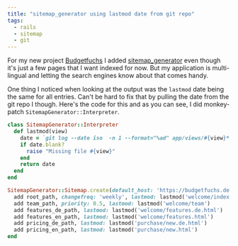 ```yaml
---
title: "sitemap_generator using lastmod date from git repo"
tags:
  - rails
  - sitemap
  - git
---
```


For my new project [Budgetfuchs](https://budgetfuchs.de) I added [sitemap_generator](https://github.com/kjvarga/sitemap_generator) even though it's just a few pages that I want indexed for now.
But my application is multi-lingual and letting the search engines know about that comes handy.

One thing I noticed when looking at the output was the `lastmod` date being the same for all entries. Can't be hard to fix that by pulling the date from the git repo I though.
Here's the code for this and as you can see, I did monkey-patch `SitemapGenerator::Interpreter`.

```ruby
class SitemapGenerator::Interpreter
  def lastmod(view)
    date = `git log --date iso  -n 1 --format="%ad" app/views/#{view}*`
    if date.blank?
      raise "Missing file #{view}"
    end
    return date
  end
end

SitemapGenerator::Sitemap.create(default_host: 'https://budgetfuchs.de', compress: false, include_root: false) do
  add root_path, changefreq: 'weekly', lastmod: lastmod('welcome/index')
  add team_path, priority: 0.5, lastmod: lastmod('welcome/team')
  add features_de_path, lastmod: lastmod('welcome/features.de.html')
  add features_en_path, lastmod: lastmod('welcome/features.html')
  add pricing_de_path, lastmod: lastmod('purchase/new.de.html')
  add pricing_en_path, lastmod: lastmod('purchase/new.html')
end
```
